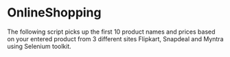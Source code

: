 # OnlineShopping
The following script picks up the first 10 product names and prices based on your entered product from 3 different sites Flipkart, Snapdeal and Myntra using Selenium toolkit.
